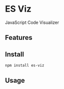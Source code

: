 ES Viz
======

JavaScript Code Visualizer

Features
--------


Install
-------

```
npm install es-viz
```

Usage
-----

